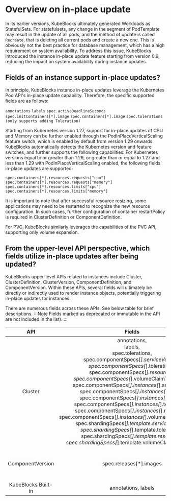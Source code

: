 # Overview on in-place update

In its earlier versions, KubeBlocks ultimately generated Workloads as StatefulSets. For statefulsets, any change in the segment of PodTemplate may result in the update of all pods, and  the method of update is called `Recreate`, that is deleting all current pods and create a new one. This is obviously not the best practice for database management, which has a high requirement on system availability.
To address this issue, KubeBlocks introduced the instance in-place update feature starting from version 0.9, reducing the impact on system availability during instance updates.

## Fields of an instance support in-place updates?
In principle, KubeBlocks instance in-place updates leverage the Kubernetes Pod API's in-place update capability. Therefore, the specific supported fields are as follows:

`annotations`
`labels`
`spec.activeDeadlineSeconds`
`spec.initContainers[*].image`
`spec.containers[*].image`
`spec.tolerations (only supports adding Toleration)`

Starting from Kubernetes version 1.27, support for in-place updates of CPU and Memory can be further enabled through the PodInPlaceVerticalScaling feature switch, which is enabled by default from version 1.29 onwards. KubeBlocks automatically detects the Kubernetes version and feature switches, and further supports the following capabilities:
For Kubernetes versions equal to or greater than 1.29, or greater than or equal to 1.27 and less than 1.29 with PodInPlaceVerticalScaling enabled, the following fields' in-place updates are supported:

`spec.containers[*].resources.requests["cpu"]`
`spec.containers[*].resources.requests["memory"]`
`spec.containers[*].resources.limits["cpu"]`
`spec.containers[*].resources.limits["memory"]`

It is important to note that after successful resource resizing, some applications may need to be restarted to recognize the new resource configuration. In such cases, further configuration of container restartPolicy is required in ClusterDefinition or ComponentDefinition.

For PVC, KubeBlocks similarly leverages the capabilities of the PVC API, supporting only volume expansion.

## From the upper-level API perspective, which fields utilize in-place updates after being updated?

KubeBlocks upper-level APIs related to instances include Cluster, ClusterDefinition, ClusterVersion, ComponentDefinition, and ComponentVersion. Within these APIs, several fields will ultimately be directly or indirectly used to render instance objects, potentially triggering in-place updates for instances.

There are numerous fields across these APIs. See below table for brief descriptions. :::Note 
Fields marked as deprecated or immutable in the API are not included in the list).
:::

|         API         |                                                                                                                                                                                                                                                                                                                                                                            Fields                                                                                                                                                                                                                                                                                                                                                                           |                                                    Description                                                    |
|:-------------------:|:-----------------------------------------------------------------------------------------------------------------------------------------------------------------------------------------------------------------------------------------------------------------------------------------------------------------------------------------------------------------------------------------------------------------------------------------------------------------------------------------------------------------------------------------------------------------------------------------------------------------------------------------------------------------------------------------------------------------------------------------------------------:|:-----------------------------------------------------------------------------------------------------------------:|
|       Cluster       | annotations, <br>labels, <br>spec.tolerations, <br>spec.componentSpecs[*].serviceVersion, <br>spec.componentSpecs[*].tolerations, <br>spec.componentSpecs[*].resources, <br>spec.componentSpecs[*].volumeClaimTemplates, <br>spec.componentSpecs[*].instances[*].annotations, <br>spec.componentSpecs[*].instances[*].labels, <br>spec.componentSpecs[*].instances[*].image, <br>spec.componentSpecs[*].instances[*].tolerations, <br>spec.componentSpecs[*].instances[*].resources, <br>spec.componentSpecs[*].instances[*].volumeClaimTemplates, <br>spec.shardingSpecs[*].template.serviceVersion, <br>spec.shardingSpecs[*].template.tolerations, <br>spec.shardingSpecs[*].template.resources, <br>spec.shardingSpecs[*].template.volumeClaimTemplates | Resources related fields means: <br>requests["cpu"],<br>requests["memory"],<br>limits["cpu"],<br>limits["memory"] |
|   ComponentVersion  |                                                                                                                                                                                                                                                                                                                                                                   spec.releases[*].images                                                                                                                                                                                                                                                                                                                                                                   |            Whether in-place update is triggered depends on whether the corresponding image is changed.            |
| KubeBlocks Built-in |                                                                                                                                                                                                                                                                                                                                                                     annotations, labels                                                                                                                                                                                                                                                                                                                                                                     |                                                                                                                   |